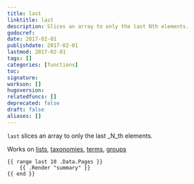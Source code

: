 ```yaml
---
title: last
linktitle: last
description: Slices an array to only the last Nth elements.
godocref:
date: 2017-02-01
publishdate: 2017-02-01
lastmod: 2017-02-01
tags: []
categories: [functions]
toc:
signature:
workson: []
hugoversion:
relatedfuncs: []
deprecated: false
draft: false
aliases: []
---
```


`last` slices an array to only the last _N_th elements.

Works on [lists](/templates/list/), [taxonomies](/taxonomies/displaying/), [terms](/templates/terms/), [groups](/templates/list/)

```
{{ range last 10 .Data.Pages }}
    {{ .Render "summary" }}
{{ end }}
```

